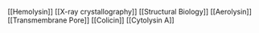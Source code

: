 [[Hemolysin]]
[[X-ray crystallography]]
[[Structural Biology]]
[[Aerolysin]]
[[Transmembrane Pore]]
[[Colicin]]
[[Cytolysin A]]
